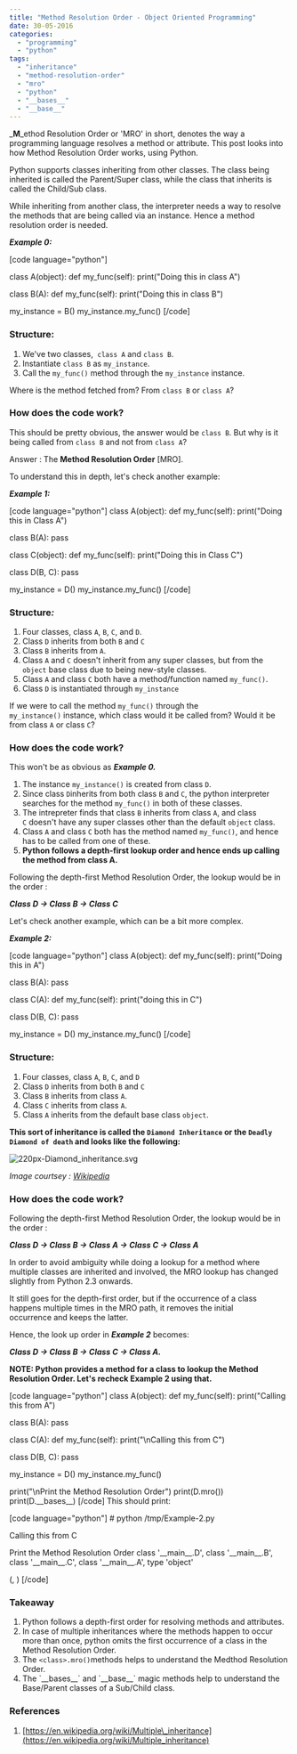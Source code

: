 ```yaml
---
title: "Method Resolution Order - Object Oriented Programming"
date: 30-05-2016
categories: 
  - "programming"
  - "python"
tags: 
  - "inheritance"
  - "method-resolution-order"
  - "mro"
  - "python"
  - "__bases__"
  - "__base__"
---
```

<!--more-->
_**M**_ethod Resolution Order or 'MRO' in short, denotes the way a programming language resolves a method or attribute. This post looks into how Method Resolution Order works, using Python.

Python supports classes inheriting from other classes. The class being inherited is called the Parent/Super class, while the class that inherits is called the Child/Sub class.

While inheriting from another class, the interpreter needs a way to resolve the methods that are being called via an instance. Hence a method resolution order is needed.

_**Example 0:**_

\[code language="python"\]

class A(object): def my\_func(self): print("Doing this in class A")

class B(A): def my\_func(self): print("Doing this in class B")

my\_instance = B() my\_instance.my\_func() \[/code\]

### **Structure:**

1. We've two classes,  `class A` and `class B`.
2. Instantiate `class B` as `my_instance`.
3. Call the `my_func()` method through the `my_instance` instance.

Where is the method fetched from? From `class B` or `class A`?

### **How does the code work?**

This should be pretty obvious, the answer would be `class B`. But why is it being called from `class B` and not from `class A`?

Answer : The **Method Resolution Order** \[MRO\].

To understand this in depth, let's check another example:

_**Example 1:**_

\[code language="python"\] class A(object): def my\_func(self): print("Doing this in Class A")

class B(A): pass

class C(object): def my\_func(self): print("Doing this in Class C")

class D(B, C): pass

my\_instance = D() my\_instance.my\_func() \[/code\]

### **Structure**_**:**_

1. Four classes, class `A`, `B`, `C`, and `D`.
2. Class `D` inherits from both `B` and `C`
3. Class `B` inherits from `A`.
4. Class `A` and `C` doesn't inherit from any super classes, but from the `object` base class due to being new-style classes.
5. Class `A` and class `C` both have a method/function named `my_func()`.
6. Class `D` is instantiated through `my_instance`

If we were to call the method `my_func()` through the `my_instance()` instance, which class would it be called from? Would it be from class `A` or class `C`?

### **How does the code work?**

This won't be as obvious as _**Example 0.**_

1. The instance `my_instance()` is created from class `D`.
2. Since class `D`inherits from both class `B` and `C`, the python interpreter searches for the method `my_func()` in both of these classes.
3. The intrepreter finds that class `B` inherits from class `A`, and class `C` doesn't have any super classes other than the default `object` class.
4. Class `A` and class `C` both has the method named `my_func()`, and hence has to be called from one of these.
5. **Python follows a depth-first lookup order and hence ends up calling the method from class A.**

Following the depth-first Method Resolution Order, the lookup would be in the order :

_**Class D -> Class B -> Class C**_

Let's check another example, which can be a bit more complex.

_**Example 2:**_

\[code language="python"\] class A(object): def my\_func(self): print("Doing this in A")

class B(A): pass

class C(A): def my\_func(self): print("doing this in C")

class D(B, C): pass

my\_instance = D() my\_instance.my\_func() \[/code\]

### **Structure:**

1. Four classes, class `A`, `B`, `C`, and `D`
2. Class `D` inherits from both `B` and `C`
3. Class `B` inherits from class `A`.
4. Class `C` inherits from class `A`.
5. Class `A` inherits from the default base class `object`.

**This sort of inheritance is called the `Diamond Inheritance` or the `Deadly Diamond of death` and looks like the following:**

![220px-Diamond_inheritance.svg](images/220px-diamond_inheritance-svg.png)

_Image courtsey : [Wikipedia](https://en.wikipedia.org/wiki/Multiple_inheritance)_

### **How does the code work?**

Following the depth-first Method Resolution Order, the lookup would be in the order :

_**Class D -> Class B -> Class A -> Class C -> Class A**_

In order to avoid ambiguity while doing a lookup for a method where multiple classes are inherited and involved, the MRO lookup has changed slightly from Python 2.3 onwards.

It still goes for the depth-first order, but if the occurrence of a class happens multiple times in the MRO path, it removes the initial occurrence and keeps the latter.

Hence, the look up order in _**Example 2**_ becomes:

_**Class D -> Class B -> Class C -> Class A.**_

**NOTE: Python provides a method for a class to lookup the Method Resolution Order. Let's recheck Example 2 using that.**

\[code language="python"\] class A(object): def my\_func(self): print("Calling this from A")

class B(A): pass

class C(A): def my\_func(self): print("\\nCalling this from C")

class D(B, C): pass

my\_instance = D() my\_instance.my\_func()

print("\\nPrint the Method Resolution Order") print(D.mro()) print(D.\_\_bases\_\_) \[/code\] This should print:

\[code language="python"\] # python /tmp/Example-2.py

Calling this from C

Print the Method Resolution Order class '\_\_main\_\_.D', class '\_\_main\_\_.B', class '\_\_main\_\_.C', class '\_\_main\_\_.A', type 'object'

(, ) \[/code\]

### Takeaway

1. Python follows a depth-first order for resolving methods and attributes.
2. In case of multiple inheritances where the methods happen to occur more than once, python omits the first occurrence of a class in the Method Resolution Order.
3. The `<class>.mro()`methods helps to understand the Medthod Resolution Order.
4. The \`\_\_bases\_\_\` and \`\_\_base\_\_\` magic methods help to understand the Base/Parent classes of a Sub/Child class.

### References

1. [https://en.wikipedia.org/wiki/Multiple\_inheritance](https://en.wikipedia.org/wiki/Multiple_inheritance)
